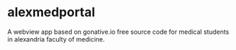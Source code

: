 # alexmedportal
A webview app based on gonative.io free source code
for medical students in alexandria faculty of medicine. 
